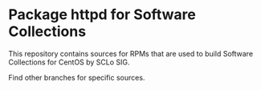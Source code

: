 # Package httpd for Software Collections

This repository contains sources for RPMs that are used
to build Software Collections for CentOS by SCLo SIG.

Find other branches for specific sources.
